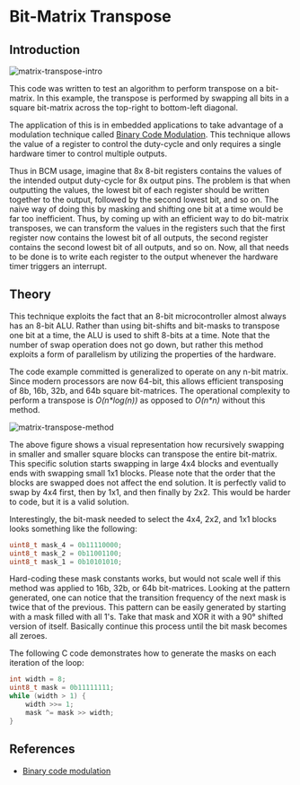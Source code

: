 # Bit-Matrix Transpose #

## Introduction ##

![matrix-transpose-intro](http://code.digital-static.net/matrix-transpose/raw/tip/doc/matrix-transpose-intro.png)

This code was written to test an algorithm to perform transpose on a bit-matrix.
In this example, the transpose is performed by swapping all bits in a square
bit-matrix across the top-right to bottom-left diagonal.

The application of this is in embedded applications to take advantage of a
modulation technique called
[Binary Code Modulation](http://www.batsocks.co.uk/readme/art_bcm_1.htm). This
technique allows the value of a register to control the duty-cycle and only
requires a single hardware timer to control multiple outputs.

Thus in BCM usage, imagine that 8x 8-bit registers contains the values of the
intended output duty-cycle for 8x output pins. The problem is that when
outputting the values, the lowest bit of each register should be written
together to the output, followed by the second lowest bit, and so on.
The naive way of doing this by masking and shifting one bit at a time would be
far too inefficient. Thus, by coming up with an efficient way to do bit-matrix
transposes, we can transform the values in the registers such that the first
register now contains the lowest bit of all outputs, the second register
contains the second lowest bit of all outputs, and so on. Now, all that needs
to be done is to write each register to the output whenever the hardware timer
triggers an interrupt.

## Theory ##

This technique exploits the fact that an 8-bit microcontroller almost always has
an 8-bit ALU. Rather than using bit-shifts and bit-masks to transpose one bit
at a time, the ALU is used to shift 8-bits at a time. Note that the number of
swap operation does not go down, but rather this method exploits a form of
parallelism by utilizing the properties of the hardware.

The code example committed is generalized to operate on any n-bit matrix. Since
modern processors are now 64-bit, this allows efficient transposing of 8b, 16b,
32b, and 64b square bit-matrices. The operational complexity to perform a
transpose is _O(n\*log(n))_ as opposed to _O(n\*n)_ without this method.

![matrix-transpose-method](http://code.digital-static.net/matrix-transpose/raw/tip/doc/matrix-transpose-method.png)

The above figure shows a visual representation how recursively swapping in
smaller and smaller square blocks can transpose the entire bit-matrix.
This specific solution starts swapping in large 4x4 blocks and eventually ends
with swapping small 1x1 blocks. Please note that the order that the blocks are
swapped does not affect the end solution. It is perfectly valid to swap by 4x4
first, then by 1x1, and then finally by 2x2. This would be harder to code, but
it is a valid solution.

Interestingly, the bit-mask needed to select the 4x4, 2x2, and 1x1 blocks looks
something like the following:
```c
uint8_t mask_4 = 0b11110000;
uint8_t mask_2 = 0b11001100;
uint8_t mask_1 = 0b10101010;
```

Hard-coding these mask constants works, but would not scale well if this method
was applied to 16b, 32b, or 64b bit-matrices. Looking at the pattern generated,
one can notice that the transition frequency of the next mask is twice that of
the previous. This pattern can be easily generated by starting with a mask
filled with all 1's. Take that mask and XOR it with a 90° shifted version of
itself. Basically continue this process until the bit mask becomes all zeroes.

The following C code demonstrates how to generate the masks on each iteration
of the loop:
```c
int width = 8;
uint8_t mask = 0b11111111;
while (width > 1) {
	width >>= 1;
	mask ^= mask >> width;
}
```

## References ##

* [Binary code modulation](http://www.batsocks.co.uk/readme/art_bcm_1.htm)
